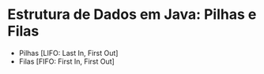 # Estrutura de Dados em Java: Pilhas e Filas

* Pilhas [LIFO: Last In, First Out]
* Filas [FIFO: First In, First Out]

